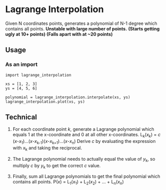 # Lagrange Interpolation

Given N coordinates points, generates a polynomial of N-1 degree which contains all points.
**Unstable with large number of points.**
**(Starts getting ugly at 10+ points)**
**(Falls apart with at ~20 points)**

## Usage
### As an import
```
import lagrange_interpolation

xs = [1, 2, 3]
ys = [4, 5, 6]

polynomial = lagrange_interpolation.interpolate(xs, ys)
lagrange_interpolation.plot(xs, ys)
```

## Technical
1. For each coordinate point *k*, generate a Lagrange polynomial which equals 1 at the x-coordinate and 0 at all other x-coordinates.
    L<sub>k</sub>(*x*<sub>k</sub>) = *c* (*x*-*x*<sub>1</sub>)...(*x*-*x*<sub>k-1</sub>)(*x*-*x*<sub>k+1</sub>)...(*x*-*x*<sub>n</sub>)
Derive *c* by evaluating the expression with *x*<sub>k</sub> and taking the reciprocal.

2. The Lagrange polynomial needs to actually equal the value of *y*<sub>k</sub>, so multiply *c* by *y*<sub>k</sub> to get the correct *c* value.

3. Finally, sum all Lagrange polynomials to get the final polynomial which contains all points.
P(*x*) = L<sub>1</sub>(*x*<sub>1</sub>) + L<sub>2</sub>(*x*<sub>2</sub>) + ... + L<sub>n</sub>(*x*<sub>n</sub>)